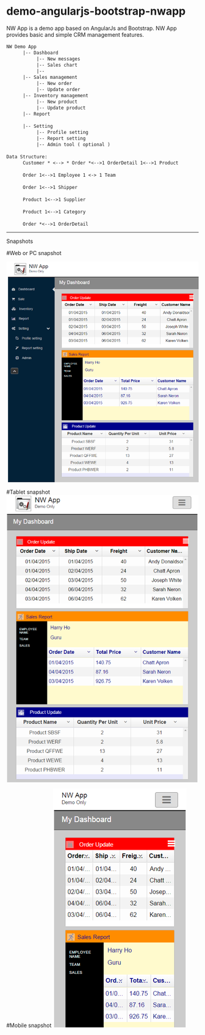 # demo-angularjs-bootstrap-nwapp
NW App is a demo app based on AngularJs and Bootstrap. NW App provides basic and simple CRM management features. 

```
NW Demo App 
      |-- Dashboard 
           |-- New messages
           |-- Sales chart
           |-- 
      |-- Sales management 
           |-- New order 
           |-- Update order 
      |-- Inventory management 
           |-- New product 
           |-- Update product
      |-- Report
          
      |-- Setting   
           |-- Profile setting
           |-- Report setting
           |-- Admin tool ( optional ) 

Data Structure: 
      Customer * <--> * Order *<-->1 OrderDetail 1<-->1 Product 

      Order 1<-->1 Employee 1 <-> 1 Team

      Order 1<-->1 Shipper

      Product 1<-->1 Supplier 

      Product 1<-->1 Category

      Order *<-->1 OrderDetail      
```

---


Snapshots

#Web or PC snapshot

![Web snapshot](https://github.com/harryho/demo-angularjs-bootstrap-nwapp/blob/master/snapshots/demo-ng-boot-web.PNG)

#Tablet snapshot
![Tablet snapshot](https://github.com/harryho/demo-angularjs-bootstrap-nwapp/blob/master/snapshots/demo-ng-boot-tablet.PNG)

#Mobile snapshot
![Mobile snapshot](https://github.com/harryho/demo-angularjs-bootstrap-nwapp/blob/master/snapshots/demo-ng-boot-mobile.PNG)
